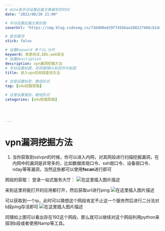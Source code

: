 ```yaml
---
# date是手动设置此篇文章编写的时间
date: "2022/08/20 21:00"

# 手动设置此篇文章封面
coverUrl: "https://img-blog.csdnimg.cn/716d00ed29f745b6ae288227466cb1dc.png"

# 是否置顶
stick: false

# 设置keyword 多个以,分开
keyword: 渗透测试,EDU,web安全
# 设置description
description: vpn漏洞挖掘方法
# 手动设置标题，否则使用h1标签作为标题
title: 进入vpn后网段查找方法

# 这是设置标签，数组形式
tag: [edu挖掘思路]

# 这里设置类别，数组形式
categories: [edu挖掘思路]




---
```




# vpn漏洞挖掘方法

1.	当你获取到sslvpn的时候，你可以进入内网，对其网段进行扫描挖掘漏洞，在内网中的漏洞是非常多的，比如数据库弱口令、ssh弱口令、设备弱口令、nday等等漏洞，当然这些都可以使用**fscan**进行即可

网段的获取：
   登录一站式服务大厅：
 ![在这里插入图片描述](https://img-blog.csdnimg.cn/2cc4211de1c941839a8c88245f9775f1.png)

来到这里将能打开的应用都打开，然后获取url进行ping
 ![在这里插入图片描述](https://img-blog.csdnimg.cn/716d00ed29f745b6ae288227466cb1dc.png)

可以获取到一个ip，此时可以猜想这个网段肯定不止这一个服务然后进行二分法对b段ping存活即可 
![在这里插入图片描述](https://img-blog.csdnimg.cn/b45d51f72d474d118119de52ddef6388.png)

同理如上图可以看出存在192这个网段，那么就可以继续对这个网段利用python来探测b段或者使用Namp等工具。


